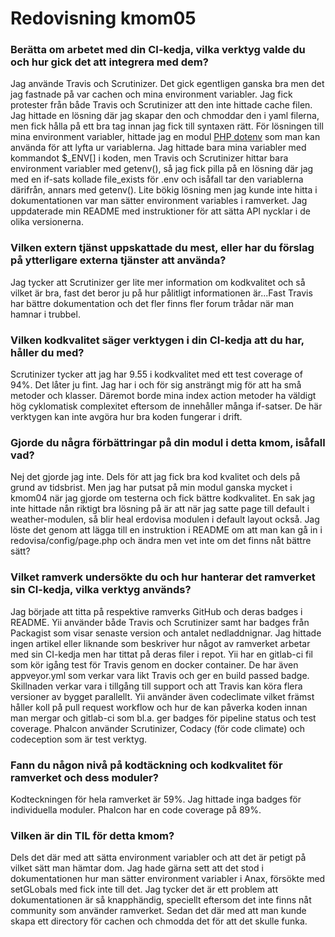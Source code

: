 ---
---
Redovisning kmom05
=========================

### Berätta om arbetet med din CI-kedja, vilka verktyg valde du och hur gick det att integrera med dem?
Jag använde Travis och Scrutinizer. Det gick egentligen ganska bra men det jag fastnade på var cachen och mina environment
variabler. Jag fick protester från både Travis och Scrutinizer att den inte hittade cache filen. Jag hittade en lösning 
där jag skapar den och chmoddar den i yaml filerna, men fick hålla på ett bra tag innan jag fick till syntaxen rätt. 
För lösningen till mina environment variabler, hittade jag en modul [PHP dotenv](https://github.com/vlucas/phpdotenv) som man kan använda för att lyfta 
ur variablerna. Jag hittade bara mina variabler med kommandot $_ENV[] i koden, men Travis och Scrutinizer hittar bara
environment variabler med getenv(), så jag fick pilla på en lösning där jag med en if-sats kollade file_exists för .env
och isåfall tar den variablerna därifrån, annars med getenv(). Lite bökig lösning men jag kunde inte hitta i dokumentationen
var man sätter environment variables i ramverket. Jag uppdaterade min README med instruktioner för att sätta API nycklar i 
de olika versionerna.

### Vilken extern tjänst uppskattade du mest, eller har du förslag på ytterligare externa tjänster att använda?
Jag tycker att Scrutinizer ger lite mer information om kodkvalitet och så vilket är bra, fast det beror ju på hur 
pålitligt informationen är...Fast Travis har bättre dokumentation och det fler finns fler forum trådar när man hamnar i 
trubbel.

### Vilken kodkvalitet säger verktygen i din CI-kedja att du har, håller du med?
Scrutinizer tycker att jag har 9.55 i kodkvalitet med ett test coverage of 94%. Det låter ju fint. Jag har i och för sig
ansträngt mig för att ha små metoder och klasser. Däremot borde mina index action metoder ha väldigt hög cyklomatisk 
complexitet eftersom de innehåller många if-satser. De här verktygen kan inte avgöra hur bra koden fungerar i drift.

### Gjorde du några förbättringar på din modul i detta kmom, isåfall vad?
Nej det gjorde jag inte. Dels för att jag fick bra kod kvalitet och dels på grund av tidsbrist. Men jag har putsat på 
min modul ganska mycket i kmom04 när jag gjorde om testerna och fick bättre kodkvalitet. En sak jag inte hittade nån riktigt
bra lösning på är att när jag satte page till default i weather-modulen, så blir heal erdovisa modulen i default layout 
också. Jag löste det genom att lägga till en instruktion i README om att man kan gå in i redovisa/config/page.php och ändra
men vet inte om det finns nåt bättre sätt? 

### Vilket ramverk undersökte du och hur hanterar det ramverket sin CI-kedja, vilka verktyg används?
Jag började att titta på respektive ramverks GitHub och deras badges i README. Yii använder både Travis och Scrutinizer 
samt har badges från Packagist som visar senaste version och antalet nedladdnignar. Jag hittade ingen artikel eller liknande
som beskriver hur något av ramverket arbetar med sin CI-kedja men har tittat på deras filer i repot. Yii har en gitlab-ci
fil som kör igång test för Travis genom en docker container. De har även appveyor.yml som verkar vara likt Travis och ger en 
build passed badge. Skillnaden verkar vara i tillgång till support och att Travis kan köra flera versioner av bygget parallellt.
Yii använder även codeclimate vilket främst håller koll på pull request workflow och hur de kan påverka koden innan man mergar
och gitlab-ci som bl.a. ger badges för pipeline status och test coverage.
Phalcon använder Scrutinizer, Codacy (för code climate) och codeception som är test verktyg.
### Fann du någon nivå på kodtäckning och kodkvalitet för ramverket och dess moduler?
Kodteckningen för hela ramverket är 59%. Jag hittade inga badges för individuella moduler.
Phalcon har en code coverage på 89%.
### Vilken är din TIL för detta kmom?
Dels det där med att sätta environment variabler och att det är petigt på vilket sätt man hämtar dom. Jag hade gärna sett
att det stod i dokumentationen hur man sätter environment variabler i Anax, försökte med setGLobals med fick inte till det.
Jag tycker det är ett problem att dokumentationen är så knapphändig, speciellt eftersom det inte finns nåt community 
som använder ramverket. 
Sedan det där med 
att man kunde skapa ett directory för cachen och chmodda det för att det skulle funka. 
